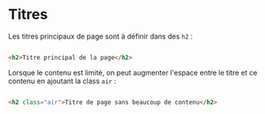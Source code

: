 # Titres

Les titres principaux de page sont à définir dans des `h2` :

```html

<h2>Titre principal de la page</h2>

```

Lorsque le contenu est limité, on peut augmenter l'espace entre le titre et ce contenu en ajoutant la class `air` :

```html

<h2 class="air">Titre de page sans beaucoup de contenu</h2>

```
